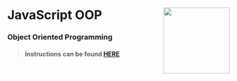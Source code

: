 # JavaScript OOP <img align="right" src="https://github.com/Learning-Fuze/prototypes_C4.17/blob/assets/assets/images/logos/LF_LOGO.png?raw=true" width="150">
### Object Oriented Programming

>#### Instructions can be found <a href="http://learning-fuze.github.io/prototypes_C4.17/#/JS-OOP" target="_blank">HERE</a>

